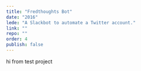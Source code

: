 ```yaml
---
title: "Fredthoughts Bot"
date: "2016"
lede: "A Slackbot to automate a Twitter account."
link: ""
repo: ""
order: 4
publish: false
---
```


hi from test project
